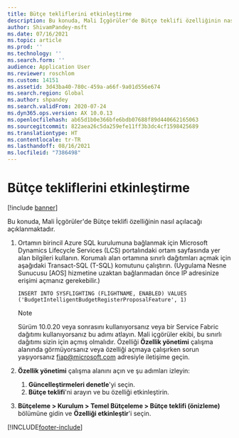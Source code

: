 ```yaml
---
title: Bütçe tekliflerini etkinleştirme
description: Bu konuda, Mali İçgörüler'de Bütçe teklifi özelliğinin nasıl açılacağı açıklanmaktadır.
author: ShivamPandey-msft
ms.date: 07/16/2021
ms.topic: article
ms.prod: ''
ms.technology: ''
ms.search.form: ''
audience: Application User
ms.reviewer: roschlom
ms.custom: 14151
ms.assetid: 3d43ba40-780c-459a-a66f-9a01d556e674
ms.search.region: Global
ms.author: shpandey
ms.search.validFrom: 2020-07-24
ms.dyn365.ops.version: AX 10.0.13
ms.openlocfilehash: ab65d1b0e366bfe6bdb07688f89d440662165063
ms.sourcegitcommit: 822aea26c5da259efe11ff3b3dc4cf1598425689
ms.translationtype: HT
ms.contentlocale: tr-TR
ms.lasthandoff: 08/16/2021
ms.locfileid: "7386498"
---
```

# <a name="enable-budget-proposals"></a>Bütçe tekliflerini etkinleştirme

[!include [banner](../includes/banner.md)]

Bu konuda, Mali İçgörüler'de Bütçe teklifi özelliğinin nasıl açılacağı açıklanmaktadır.

1. Ortamın birincil Azure SQL kurulumuna bağlanmak için Microsoft Dynamics Lifecycle Services (LCS) portalındaki ortam sayfasında yer alan bilgileri kullanın. Korumalı alan ortamına sınırlı dağıtımları açmak için aşağıdaki Transact-SQL (T-SQL) komutunu çalıştırın. (Uygulama Nesne Sunucusu \[AOS\] hizmetine uzaktan bağlanmadan önce IP adresinize erişimi açmanız gerekebilir.)

    `INSERT INTO SYSFLIGHTING (FLIGHTNAME, ENABLED) VALUES ('BudgetIntelligentBudgetRegisterProposalFeature', 1)`

    > [!NOTE]
    > Sürüm 10.0.20 veya sonrasını kullanıyorsanız veya bir Service Fabric dağıtımı kullanıyorsanız bu adımı atlayın. Mali içgörüler ekibi, bu sınırlı dağıtımı sizin için açmış olmalıdır. Özelliği **Özellik yönetimi** çalışma alanında görmüyorsanız veya özelliği açmaya çalışırken sorun yaşıyorsanız <fiap@microsoft.com> adresiyle iletişime geçin.

2. **Özellik yönetimi** çalışma alanını açın ve şu adımları izleyin:

    1. **Güncelleştirmeleri denetle**'yi seçin.
    2. **Bütçe teklifi**'ni arayın ve bu özelliği etkinleştirin.

3. **Bütçeleme \> Kurulum \> Temel Bütçeleme \> Bütçe teklifi (önizleme)** bölümüne gidin ve **Özelliği etkinleştir**'i seçin.

[!INCLUDE[footer-include](../../includes/footer-banner.md)]
